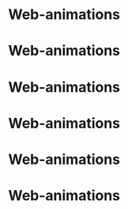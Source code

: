# Web-animations
# Web-animations
# Web-animations
# Web-animations
# Web-animations
# Web-animations
